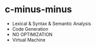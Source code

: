 # c-minus-minus

- Lexical & Syntax & Semantic Analysis
- Code Generation
- NO OPTIMIZATION
- Virtual Machine